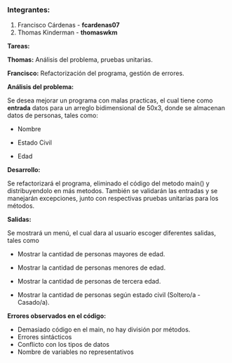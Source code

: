 ### Integrantes:
1. Francisco Cárdenas - **fcardenas07**
2. Thomas Kinderman - **thomaswkm**

**Tareas:**

**Thomas:** Análisis del problema, pruebas unitarias.

**Francisco:** Refactorización del programa, gestión de errores.

**Análisis del problema:**

Se desea mejorar un programa con malas practicas, el cual tiene como **entrada** datos para un arreglo bidimensional de 50x3, donde se almacenan datos de personas, tales como:

- Nombre

- Estado Civil

- Edad

**Desarrollo:**

Se refactorizará el programa, eliminado el código del metodo main() y distribuyendolo en más metodos. También se validarán las entradas y se manejarán excepciones, junto con respectivas pruebas unitarias para los métodos.

**Salidas:** 

Se mostrará un menú, el cual dara al usuario escoger diferentes salidas, tales como

- Mostrar la cantidad de personas mayores de edad.

- Mostrar la cantidad de personas menores de edad.

- Mostrar la cantidad de personas de tercera edad.

- Mostrar la cantidad de personas según  estado civil (Soltero/a - Casado/a).


**Errores observados en el código:**

- Demasiado código en el main, no hay división por métodos.
- Errores sintácticos
- Conflicto con los tipos de datos
- Nombre de variables no representativos
